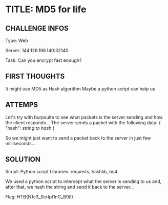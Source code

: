 # TITLE: MD5 for life

## CHALLENGE INFOS

Type: Web

Server: 144.126.196.140:32140

Task: Can you encrypt fast enough?

## FIRST THOUGHTS

It might use MD5 as Hash algorithm
Maybe a python script can help us

## ATTEMPS

Let's try with burpsuite to see what packets is the server sending and how the client responds...
The server sends a packet with the following data:
{
    "hash": *string to hash*
}

So we might just want to send a packet back to the server in just few milliseconds...

## SOLUTION

Script: Python script
Libraries: requests, hashlib, bs4

We used a python script to intercept what the server is sending to us and, after that, we hash the string and send it back to the server...

Flag: HTB{N1c3_ScrIpt1nG_B0i!}
